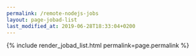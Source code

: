 ```yaml
---
permalink: /remote-nodejs-jobs
layout: page-jobad-list
last_modified_at: 2019-06-28T18:33:04+0200
---
```

{% include render_jobad_list.html permalink=page.permalink %}
